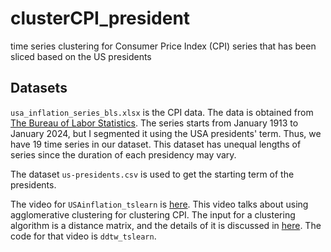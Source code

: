 # clusterCPI_president
time series clustering for Consumer Price Index (CPI) series that has been sliced based on the US presidents

## Datasets
`usa_inflation_series_bls.xlsx` is the CPI data. The data is obtained from [The Bureau of Labor Statistics](bls.gov). The series starts from January 1913 to January 2024, but I segmented it using the USA presidents' term. Thus, we have 19 time series in our dataset. This dataset has unequal lengths of series since the duration of each presidency may vary.

The dataset `us-presidents.csv` is used to get the starting term of the presidents.

The video for `USAinflation_tslearn` is [here](https://youtu.be/WcnTyKP55Z8). This video talks about using agglomerative clustering for clustering CPI. The input for a clustering algorithm is a distance matrix, and the details of it is discussed in [here](https://youtu.be/OAS6ttB7u-Y). The code for that video is `ddtw_tslearn`.
